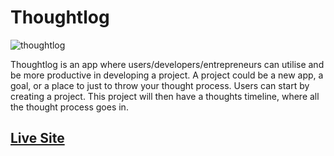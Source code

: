 # Thoughtlog

![thoughtlog](https://i.imgur.com/HVBHTYO.png)

Thoughtlog is an app where users/developers/entrepreneurs can utilise and be more productive in developing a project. A project could be a new app, a goal, or a place to just to throw your thought process. Users can start by creating a project. This project will then have a thoughts timeline, where all the thought process goes in.

## [Live Site](http://thoughtlogger.herokuapp.com)
